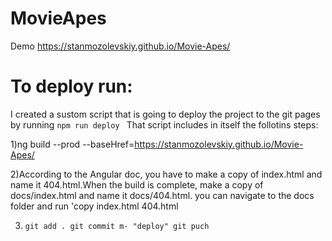 # MovieApes
 
Demo 
https://stanmozolevskiy.github.io/Movie-Apes/



# To deploy run:

I created a sustom script that is going to deploy the project to the git pages by running  ```npm run deploy ```
That script includes in itself the follotins steps:

1)ng build --prod --baseHref=https://stanmozolevskiy.github.io/Movie-Apes/

2)According to the Angular doc, you have to make a copy of index.html and name it 404.html.When the build is complete, make a copy of docs/index.html and name it docs/404.html.
you can navigate to the docs folder and run 'copy index.html 404.html

3) ```git add . git commit m- "deploy" git puch ```


